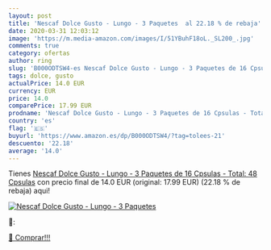 ```yaml
---
layout: post
title: 'Nescaf Dolce Gusto - Lungo - 3 Paquetes  al 22.18 % de rebaja'
date: 2020-03-31 12:03:12
image: 'https://m.media-amazon.com/images/I/51YBuhF18oL._SL200_.jpg'
comments: true
category: ofertas
author: ring
slug: 'B000ODTSW4-es Nescaf Dolce Gusto - Lungo - 3 Paquetes de 16 Cpsulas -...'
tags: dolce, gusto
actualPrice: 14.0 EUR
currency: EUR
price: 14.0
comparePrice: 17.99 EUR
prodname: 'Nescaf Dolce Gusto - Lungo - 3 Paquetes de 16 Cpsulas - Total: 48 Cpsulas'
country: 'es'
flag: '🇪🇸'
buyurl: 'https://www.amazon.es/dp/B000ODTSW4/?tag=tolees-21'
descuento: '22.18'
average: '14.0'
---
```


Tienes [Nescaf Dolce Gusto - Lungo - 3 Paquetes de 16 Cpsulas - Total: 48 Cpsulas](https://www.amazon.es/dp/B000ODTSW4/?tag=tolees-21) con precio final de  14.0 EUR (original: 17.99 EUR) (22.18 %  de rebaja) aqui!

[![Nescaf Dolce Gusto - Lungo - 3 Paquetes ](https://m.media-amazon.com/images/I/51YBuhF18oL._SL200_.jpg)](https://www.amazon.es/dp/B000ODTSW4/?tag=tolees-21)

🔎:


[🛒 Comprar!!!](https://www.amazon.es/dp/B000ODTSW4/?tag=tolees-21)
